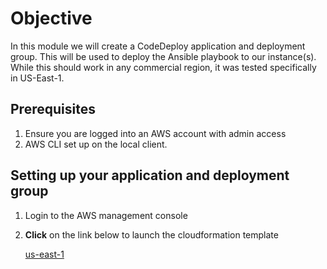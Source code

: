 # Objective
In this module we will create a CodeDeploy application and deployment group. This will be used to deploy the Ansible playbook to our instance(s). While this should work in any commercial region, it was tested specifically in US-East-1.

## Prerequisites

1. Ensure you are logged into an AWS account with admin access
2. AWS CLI set up on the local client.

## Setting up your application and deployment group

1. Login to the AWS management console
2. **Click** on the link below to launch the cloudformation template

    [us-east-1](https://console.aws.amazon.com/cloudformation/home?region=us-east-1#/stacks/new?stackName=reinforce-deploy&templateURL=https://aws-reinforce-demo-grc341.s3.amazonaws.com/templates/deploy.yml)
